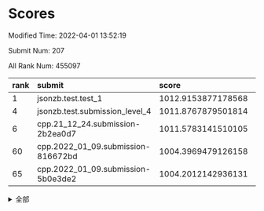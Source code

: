 # Scores

Modified Time: 2022-04-01 13:52:19

Submit Num: 207

All Rank Num: 455097

| rank |               submit               |       score        |       sigma        | pk_num |
| :--- | :--------------------------------- | :----------------- | :----------------- | :----- |
| 1    | jsonzb.test.test_1                 | 1012.9153877178568 | 0.8005446966775588 | 8790   |
| 4    | jsonzb.test.submission_level_4     | 1011.8767879501814 | 0.7910577526123937 | 8798   |
| 6    | cpp.21_12_24.submission-2b2ea0d7   | 1011.5783141510105 | 0.7798233456663994 | 8794   |
| 60   | cpp.2022_01_09.submission-816672bd | 1004.3969479126158 | 0.7287380460262867 | 8792   |
| 65   | cpp.2022_01_09.submission-5b0e3de2 | 1004.2012142936131 | 0.7150622235652023 | 8795   |


<details>
<summary>全部</summary>

| rank |                 submit                 |       score        |       sigma        | pk_num |
| :--- | :------------------------------------- | :----------------- | :----------------- | :----- |
| 1    | jsonzb.test.test_1                     | 1012.9153877178568 | 0.8005446966775588 | 8790   |
| 2    | gobigger.level_3.submission_level_3_26 | 1011.9526983578351 | 0.8095153528712219 | 8794   |
| 3    | gobigger.level_3.submission_level_3_36 | 1011.8885721596487 | 0.7956350767478702 | 8794   |
| 4    | jsonzb.test.submission_level_4         | 1011.8767879501814 | 0.7910577526123937 | 8798   |
| 5    | gobigger.level_3.submission_level_3_13 | 1011.5784038821779 | 0.7665099159297021 | 8792   |
| 6    | cpp.21_12_24.submission-2b2ea0d7       | 1011.5783141510105 | 0.7798233456663994 | 8794   |
| 7    | gobigger.level_3.submission_level_3_16 | 1011.4634011397967 | 0.789375979205747  | 8795   |
| 8    | gobigger.level_3.submission_level_3_0  | 1011.1498652359174 | 0.775480775216442  | 8795   |
| 9    | gobigger.level_3.submission_level_3_39 | 1011.1135750600918 | 0.7713112440406621 | 8797   |
| 10   | gobigger.level_3.submission_level_3_11 | 1010.9280532329097 | 0.7739916021351311 | 8794   |
| 11   | gobigger.level_3.submission_level_3_19 | 1010.9163778345875 | 0.7535713638885969 | 8794   |
| 12   | gobigger.level_3.submission_level_3_45 | 1010.8372986051412 | 0.757524260968698  | 8792   |
| 13   | gobigger.level_3.submission_level_3_47 | 1010.8332618803729 | 0.7732274192682799 | 8794   |
| 14   | gobigger.level_3.submission_level_3_35 | 1010.719928880723  | 0.7469559585274677 | 8793   |
| 15   | gobigger.level_3.submission_level_3_6  | 1010.6464717954756 | 0.7673599656469237 | 8791   |
| 16   | gobigger.level_3.submission_level_3_48 | 1010.6394335526401 | 0.7582734642960877 | 8794   |
| 17   | gobigger.level_3.submission_level_3_20 | 1010.6161485467934 | 0.7539498383940603 | 8795   |
| 18   | gobigger.level_3.submission_level_3_41 | 1010.6136846667771 | 0.7708288466081419 | 8798   |
| 19   | gobigger.level_3.submission_level_3_38 | 1010.5248155031646 | 0.7487326502391791 | 8795   |
| 20   | gobigger.level_3.submission_level_3_9  | 1010.4906161255318 | 0.7551869024357905 | 8796   |
| 21   | gobigger.level_3.submission_level_3_23 | 1010.2893828591092 | 0.766150356210142  | 8796   |
| 22   | gobigger.level_3.submission_level_3_12 | 1010.239733650144  | 0.7722195728810661 | 8792   |
| 23   | gobigger.level_3.submission_level_3_31 | 1010.1902119924507 | 0.7602513200240925 | 8797   |
| 24   | gobigger.level_3.submission_level_3_8  | 1010.1782260862897 | 0.7473010184917545 | 8796   |
| 25   | gobigger.level_3.submission_level_3_30 | 1010.1669951230709 | 0.7602938052487015 | 8793   |
| 26   | gobigger.level_3.submission_level_3_1  | 1010.103871441667  | 0.7908545734355631 | 8792   |
| 27   | gobigger.level_3.submission_level_3_43 | 1010.0861615965205 | 0.7736884403748999 | 8796   |
| 28   | gobigger.level_3.submission_level_3_22 | 1010.0737651286346 | 0.7564419728014491 | 8799   |
| 29   | gobigger.level_3.submission_level_3_7  | 1010.0614773633132 | 0.7544001199195812 | 8793   |
| 30   | gobigger.level_3.submission_level_3_2  | 1010.0179769171878 | 0.7570869214449054 | 8792   |
| 31   | gobigger.level_3.submission_level_3_37 | 1009.8961873143617 | 0.7686275410551405 | 8794   |
| 32   | gobigger.level_3.submission_level_3_32 | 1009.8264456088115 | 0.7487506030046606 | 8798   |
| 33   | gobigger.level_3.submission_level_3_46 | 1009.7978193376493 | 0.7493547621826013 | 8793   |
| 34   | gobigger.level_3.submission_level_3_3  | 1009.7666337749504 | 0.7549478119083955 | 8793   |
| 35   | gobigger.level_3.submission_level_3_49 | 1009.7592091224305 | 0.7359534230511887 | 8790   |
| 36   | gobigger.level_3.submission_level_3_21 | 1009.7568859240296 | 0.739721578585669  | 8792   |
| 37   | gobigger.level_3.submission_level_3_40 | 1009.7275854512557 | 0.7441500652100879 | 8798   |
| 38   | gobigger.level_3.submission_level_3_5  | 1009.6660877038191 | 0.7661515878126336 | 8795   |
| 39   | gobigger.level_3.submission_level_3_18 | 1009.6297806279534 | 0.7568803628611398 | 8793   |
| 40   | gobigger.level_3.submission_level_3_27 | 1009.6128862504395 | 0.7433184707753793 | 8789   |
| 41   | gobigger.level_3.submission_level_3_28 | 1009.5752577525528 | 0.7675436501339368 | 8799   |
| 42   | gobigger.level_3.submission_level_3_44 | 1009.5411892364295 | 0.7606706352671337 | 8795   |
| 43   | gobigger.level_3.submission_level_3_4  | 1009.5022022481334 | 0.742800233675071  | 8793   |
| 44   | gobigger.level_3.submission_level_3_14 | 1009.442436418824  | 0.744788992222672  | 8790   |
| 45   | gobigger.level_3.submission_level_3_25 | 1009.4039815226914 | 0.7511995264578637 | 8791   |
| 46   | gobigger.level_3.submission_level_3_29 | 1009.3847162761159 | 0.7531007987061467 | 8789   |
| 47   | gobigger.level_3.submission_level_3_10 | 1009.346587008714  | 0.7569290522119306 | 8795   |
| 48   | gobigger.level_3.submission_level_3_15 | 1009.2782503037945 | 0.7426970436769755 | 8790   |
| 49   | gobigger.level_3.submission_level_3_17 | 1009.1848767716556 | 0.7489502012304294 | 8789   |
| 50   | gobigger.level_3.submission_level_3_24 | 1008.9399712710298 | 0.7370019297699762 | 8791   |
| 51   | gobigger.level_3.submission_level_3_34 | 1008.4080123824018 | 0.7296193257011766 | 8797   |
| 52   | gobigger.level_3.submission_level_3_33 | 1008.331654728578  | 0.7484998576329697 | 8792   |
| 53   | gobigger.level_3.submission_level_3_42 | 1007.3596967718033 | 0.7560126966096735 | 8795   |
| 54   | gobigger.level_1.submission_level_1_38 | 1005.2775237336914 | 0.7318008135173057 | 8791   |
| 55   | gobigger.level_1.submission_level_1_34 | 1004.9123198834004 | 0.7167432215946817 | 8796   |
| 56   | gobigger.level_1.submission_level_1_32 | 1004.8588397735441 | 0.7245928419108507 | 8793   |
| 57   | gobigger.level_1.submission_level_1_0  | 1004.8318982975426 | 0.7162451247757256 | 8795   |
| 58   | gobigger.level_1.submission_level_1_1  | 1004.4890214484701 | 0.7220910306554605 | 8797   |
| 59   | gobigger.level_1.submission_level_1_35 | 1004.4499156623455 | 0.7127479324576477 | 8794   |
| 60   | cpp.2022_01_09.submission-816672bd     | 1004.3969479126158 | 0.7287380460262867 | 8792   |
| 61   | gobigger.level_1.submission_level_1_36 | 1004.383966552452  | 0.71274043692362   | 8793   |
| 62   | gobigger.level_1.submission_level_1_26 | 1004.3180197620927 | 0.7134505663434748 | 8795   |
| 63   | gobigger.level_1.submission_level_1_42 | 1004.2659607782492 | 0.7188507203268563 | 8798   |
| 64   | gobigger.level_1.submission_level_1_7  | 1004.215063268817  | 0.7095892342685755 | 8795   |
| 65   | cpp.2022_01_09.submission-5b0e3de2     | 1004.2012142936131 | 0.7150622235652023 | 8795   |
| 66   | gobigger.level_1.submission_level_1_30 | 1004.1656130040731 | 0.7117843192552596 | 8793   |
| 67   | gobigger.level_1.submission_level_1_28 | 1004.1479946844402 | 0.7208859283639965 | 8791   |
| 68   | gobigger.level_1.submission_level_1_47 | 1004.0620660394139 | 0.7387575401951672 | 8798   |
| 69   | gobigger.level_1.submission_level_1_29 | 1004.0611093496834 | 0.7125195826472878 | 8800   |
| 70   | gobigger.level_1.submission_level_1_8  | 1004.036292517527  | 0.7230024860567085 | 8797   |
| 71   | gobigger.level_1.submission_level_1_41 | 1003.9985948581159 | 0.7125967656520682 | 8791   |
| 72   | gobigger.level_1.submission_level_1_2  | 1003.9153102766979 | 0.7202585556801429 | 8798   |
| 73   | gobigger.level_1.submission_level_1_20 | 1003.7569477353585 | 0.710426608464655  | 8795   |
| 74   | gobigger.level_1.submission_level_1_46 | 1003.7131643672345 | 0.7085596957057461 | 8794   |
| 75   | gobigger.level_1.submission_level_1_49 | 1003.6604302734837 | 0.7243964099322434 | 8793   |
| 76   | gobigger.level_1.submission_level_1_13 | 1003.6573431427154 | 0.7064469224236298 | 8793   |
| 77   | gobigger.level_1.submission_level_1_9  | 1003.6184167370607 | 0.7102629838076672 | 8792   |
| 78   | gobigger.level_1.submission_level_1_24 | 1003.5970325307812 | 0.7268416073797866 | 8802   |
| 79   | gobigger.level_1.submission_level_1_15 | 1003.5547210200314 | 0.7017430456807882 | 8794   |
| 80   | gobigger.level_1.submission_level_1_43 | 1003.5384266470412 | 0.7205756499799366 | 8798   |
| 81   | gobigger.level_1.submission_level_1_21 | 1003.5194401345458 | 0.7256274212785913 | 8799   |
| 82   | gobigger.level_1.submission_level_1_27 | 1003.3391139283167 | 0.7128125087180217 | 8792   |
| 83   | gobigger.level_1.submission_level_1_37 | 1003.3334105205407 | 0.7296429640727805 | 8791   |
| 84   | gobigger.level_1.submission_level_1_22 | 1003.3250096175658 | 0.728046242924966  | 8793   |
| 85   | gobigger.level_1.submission_level_1_17 | 1003.2565149525032 | 0.7240059778080256 | 8794   |
| 86   | gobigger.level_1.submission_level_1_48 | 1003.2457857419973 | 0.7038402571530686 | 8796   |
| 87   | gobigger.level_1.submission_level_1_44 | 1003.1917460115721 | 0.717912474604534  | 8794   |
| 88   | gobigger.level_1.submission_level_1_40 | 1003.144955143985  | 0.7165846427447441 | 8798   |
| 89   | gobigger.level_1.submission_level_1_25 | 1003.1365322887301 | 0.7279738746943888 | 8794   |
| 90   | gobigger.level_1.submission_level_1_31 | 1003.1001429100821 | 0.7183138636575046 | 8793   |
| 91   | gobigger.level_1.submission_level_1_16 | 1003.0383671328098 | 0.7136822386463397 | 8791   |
| 92   | gobigger.level_1.submission_level_1_33 | 1003.0237404314781 | 0.720808212041904  | 8798   |
| 93   | gobigger.level_1.submission_level_1_18 | 1002.9604910688289 | 0.7210304444868164 | 8793   |
| 94   | gobigger.level_1.submission_level_1_5  | 1002.9546362371831 | 0.7217216503807959 | 8794   |
| 95   | gobigger.level_1.submission_level_1_3  | 1002.703664850305  | 0.7130762400224456 | 8794   |
| 96   | gobigger.level_1.submission_level_1_23 | 1002.6174617194441 | 0.7066400072216618 | 8796   |
| 97   | gobigger.level_1.submission_level_1_14 | 1002.5335832543184 | 0.7093605478787224 | 8787   |
| 98   | gobigger.level_1.submission_level_1_10 | 1002.4914880901182 | 0.7078311747407058 | 8797   |
| 99   | gobigger.level_1.submission_level_1_45 | 1002.4318816213614 | 0.7097875426497146 | 8801   |
| 100  | gobigger.level_1.submission_level_1_4  | 1002.2753289728545 | 0.7152345366323255 | 8792   |
| 101  | gobigger.level_1.submission_level_1_39 | 1002.0916872868073 | 0.7179712912105872 | 8787   |
| 102  | gobigger.level_1.submission_level_1_12 | 1002.0308108986746 | 0.7158735105341313 | 8799   |
| 103  | gobigger.level_1.submission_level_1_6  | 1002.0272940031405 | 0.7185745879675306 | 8791   |
| 104  | gobigger.level_1.submission_level_1_11 | 1001.8830524756579 | 0.7102342417280934 | 8793   |
| 105  | gobigger.level_1.submission_level_1_19 | 1001.6934581800066 | 0.7173477503933502 | 8794   |
| 106  | gobigger.random.submission_random_35   | 997.1591649424239  | 0.6988294857270297 | 8795   |
| 107  | gobigger.random.submission_random_22   | 997.0598067137452  | 0.7026865867850446 | 8794   |
| 108  | gobigger.random.submission_random_47   | 996.973870584227   | 0.7043254965411473 | 8801   |
| 109  | gobigger.random.submission_random_7    | 996.9248633473986  | 0.7089140486562374 | 8792   |
| 110  | gobigger.random.submission_random_19   | 996.9020835458203  | 0.710406822906073  | 8795   |
| 111  | gobigger.random.submission_random_25   | 996.6867745590483  | 0.725778781934167  | 8797   |
| 112  | gobigger.random.submission_random_32   | 996.6646034850843  | 0.7167340648570115 | 8788   |
| 113  | gobigger.random.submission_random_31   | 996.6642352151231  | 0.711052148710348  | 8801   |
| 114  | gobigger.random.submission_random_13   | 996.5164493630061  | 0.7136362324282818 | 8789   |
| 115  | gobigger.random.submission_random_1    | 996.4673681690304  | 0.7062181056476029 | 8797   |
| 116  | gobigger.random.submission_random_36   | 996.4358581139633  | 0.7049253678920518 | 8791   |
| 117  | gobigger.random.submission_random_6    | 996.4176107931996  | 0.7091737379498808 | 8794   |
| 118  | gobigger.random.submission_random_27   | 996.3352238103178  | 0.7071890338811814 | 8788   |
| 119  | gobigger.random.submission_random_0    | 996.3079334507997  | 0.7167461401546203 | 8798   |
| 120  | gobigger.random.submission_random_38   | 996.2233984135516  | 0.7100189943002818 | 8795   |
| 121  | gobigger.random.submission_random_29   | 996.1631478253171  | 0.7180503160118461 | 8796   |
| 122  | gobigger.random.submission_random_26   | 996.154118971569   | 0.6907318302023344 | 8792   |
| 123  | gobigger.random.submission_random_40   | 996.1477394805333  | 0.7272941824829288 | 8794   |
| 124  | gobigger.random.submission_random_46   | 996.1292230844654  | 0.7086677835226741 | 8793   |
| 125  | gobigger.random.submission_random_4    | 996.1013389561507  | 0.6950825061004823 | 8794   |
| 126  | gobigger.random.submission_random_5    | 996.0849747173231  | 0.7191651667574221 | 8796   |
| 127  | gobigger.random.submission_random_39   | 996.0710806008908  | 0.7165247368671078 | 8796   |
| 128  | gobigger.random.submission_random_18   | 996.0682393108958  | 0.70004058188819   | 8788   |
| 129  | gobigger.random.submission_random_49   | 996.0538913558632  | 0.693568245207863  | 8796   |
| 130  | gobigger.random.submission_random_21   | 995.9453907763278  | 0.7096272770664114 | 8795   |
| 131  | gobigger.random.submission_random_11   | 995.8985236597124  | 0.7087637453980425 | 8800   |
| 132  | gobigger.random.submission_random_43   | 995.892256213529   | 0.7101282235521744 | 8792   |
| 133  | gobigger.random.submission_random_16   | 995.8757482297758  | 0.7185412826397488 | 8796   |
| 134  | gobigger.random.submission_random_10   | 995.8334224841501  | 0.733261745673515  | 8794   |
| 135  | gobigger.random.submission_random_48   | 995.8234557481053  | 0.7175277022488135 | 8796   |
| 136  | gobigger.random.submission_random_34   | 995.7976567702381  | 0.7133843308525936 | 8796   |
| 137  | gobigger.random.submission_random_17   | 995.7860129388279  | 0.7160960948455964 | 8789   |
| 138  | gobigger.random.submission_random_45   | 995.756710119882   | 0.724119911701269  | 8796   |
| 139  | gobigger.random.submission_random_37   | 995.692455300441   | 0.6947107798557256 | 8791   |
| 140  | gobigger.random.submission_random_9    | 995.6793651710584  | 0.7166908458039145 | 8791   |
| 141  | gobigger.random.submission_random_42   | 995.6358466070527  | 0.7162668747053171 | 8791   |
| 142  | gobigger.random.submission_random_15   | 995.6272225684868  | 0.7015259898909879 | 8789   |
| 143  | gobigger.random.submission_random_44   | 995.61456782295    | 0.6912409090133862 | 8791   |
| 144  | gobigger.random.submission_random_8    | 995.5510786858482  | 0.7202870865096331 | 8794   |
| 145  | gobigger.random.submission_random_23   | 995.5444392407917  | 0.7118775809617861 | 8798   |
| 146  | gobigger.random.submission_random_2    | 995.499173466265   | 0.7106942357535504 | 8793   |
| 147  | gobigger.random.submission_random_30   | 995.4687743341336  | 0.715024212675718  | 8794   |
| 148  | gobigger.random.submission_random_20   | 995.4603700697174  | 0.7187183302111863 | 8792   |
| 149  | gobigger.random.submission_random_28   | 995.3870439838728  | 0.7137802580907311 | 8797   |
| 150  | gobigger.random.submission_random_3    | 995.366122085319   | 0.727746829172241  | 8788   |
| 151  | gobigger.random.submission_random_12   | 995.2232632957764  | 0.7062882336255121 | 8793   |
| 152  | gobigger.random.submission_random_41   | 995.1077894670801  | 0.7110742865995532 | 8796   |
| 153  | gobigger.random.submission_random_33   | 995.0103072630801  | 0.7079346770741023 | 8795   |
| 154  | gobigger.random.submission_random_14   | 994.6985871529022  | 0.7150115145601571 | 8794   |
| 155  | gobigger.random.submission_random_24   | 994.641524799194   | 0.7172735315971307 | 8790   |
| 156  | gobigger.level_2.submission_level_2_48 | 994.1382920492218  | 0.7315472104370807 | 8793   |
| 157  | gobigger.level_2.submission_level_2_39 | 993.9349380315202  | 0.7265664022079185 | 8788   |
| 158  | gobigger.level_2.submission_level_2_6  | 993.6560211606759  | 0.7337219050764348 | 8792   |
| 159  | gobigger.level_2.submission_level_2_44 | 993.3153059885764  | 0.7341494059362623 | 8798   |
| 160  | gobigger.level_2.submission_level_2_31 | 993.1887112678852  | 0.7215452765632691 | 8795   |
| 161  | gobigger.level_2.submission_level_2_3  | 993.0080456419795  | 0.7375638415007316 | 8798   |
| 162  | gobigger.level_2.submission_level_2_35 | 992.8792396678813  | 0.7422477720530145 | 8792   |
| 163  | gobigger.level_2.submission_level_2_7  | 992.8303190449889  | 0.730261494205381  | 8797   |
| 164  | gobigger.level_2.submission_level_2_40 | 992.8055999753506  | 0.718895896251456  | 8796   |
| 165  | gobigger.level_2.submission_level_2_2  | 992.7572527437579  | 0.7158143798808101 | 8798   |
| 166  | gobigger.level_2.submission_level_2_24 | 992.7429711238301  | 0.7519356219692569 | 8796   |
| 167  | gobigger.level_2.submission_level_2_47 | 992.7359724934852  | 0.7388068060376035 | 8795   |
| 168  | gobigger.level_2.submission_level_2_14 | 992.6993770343282  | 0.7455972094417554 | 8797   |
| 169  | gobigger.level_2.submission_level_2_20 | 992.678446752439   | 0.7239890277199994 | 8786   |
| 170  | gobigger.level_2.submission_level_2_36 | 992.5776069922874  | 0.7253998689757354 | 8792   |
| 171  | gobigger.level_2.submission_level_2_41 | 992.421338563073   | 0.740768298060935  | 8795   |
| 172  | gobigger.level_2.submission_level_2_27 | 992.3139660916917  | 0.7356802848981094 | 8798   |
| 173  | gobigger.level_2.submission_level_2_46 | 992.2892425186923  | 0.7517897666603341 | 8795   |
| 174  | gobigger.level_2.submission_level_2_43 | 992.2716025375397  | 0.7439143814591401 | 8795   |
| 175  | gobigger.level_2.submission_level_2_16 | 992.1737425674833  | 0.7435612899960382 | 8797   |
| 176  | gobigger.level_2.submission_level_2_10 | 992.1635777110621  | 0.7426999373074825 | 8795   |
| 177  | gobigger.level_2.submission_level_2_42 | 992.1598223069972  | 0.7333044267743698 | 8797   |
| 178  | gobigger.level_2.submission_level_2_22 | 992.15821471196    | 0.7447441357886314 | 8794   |
| 179  | gobigger.level_2.submission_level_2_33 | 992.123090340329   | 0.758553826507822  | 8796   |
| 180  | gobigger.level_2.submission_level_2_34 | 992.0901603454378  | 0.7471614615748148 | 8792   |
| 181  | gobigger.level_2.submission_level_2_30 | 992.0697274450148  | 0.7379715592764979 | 8797   |
| 182  | gobigger.level_2.submission_level_2_38 | 991.8800450622243  | 0.7242808223447952 | 8794   |
| 183  | gobigger.level_2.submission_level_2_23 | 991.8603947412182  | 0.7413382298265307 | 8796   |
| 184  | gobigger.level_2.submission_level_2_18 | 991.8544729289835  | 0.7362216546396915 | 8803   |
| 185  | gobigger.level_2.submission_level_2_21 | 991.751013481899   | 0.7368188256296363 | 8793   |
| 186  | gobigger.level_2.submission_level_2_32 | 991.6948435821571  | 0.7612561648035241 | 8792   |
| 187  | gobigger.level_2.submission_level_2_26 | 991.6787169169634  | 0.7567608577754915 | 8797   |
| 188  | gobigger.level_2.submission_level_2_45 | 991.6448192243153  | 0.7506007740691498 | 8794   |
| 189  | gobigger.level_2.submission_level_2_5  | 991.6345876712725  | 0.7315265512763378 | 8792   |
| 190  | gobigger.level_2.submission_level_2_37 | 991.5885077421312  | 0.7602377205640485 | 8794   |
| 191  | gobigger.level_2.submission_level_2_25 | 991.5804108835084  | 0.7549566029489287 | 8788   |
| 192  | gobigger.level_2.submission_level_2_13 | 991.5632666973792  | 0.7310820122784116 | 8794   |
| 193  | gobigger.level_2.submission_level_2_19 | 991.5254924149904  | 0.7545209538435912 | 8794   |
| 194  | gobigger.level_2.submission_level_2_29 | 991.4858019866792  | 0.7543004941309106 | 8791   |
| 195  | gobigger.level_2.submission_level_2_17 | 991.4078139066453  | 0.740317578328725  | 8796   |
| 196  | gobigger.level_2.submission_level_2_11 | 991.3584447055691  | 0.743827482785928  | 8796   |
| 197  | gobigger.level_2.submission_level_2_8  | 991.3208294084674  | 0.7445436326888739 | 8793   |
| 198  | gobigger.level_2.submission_level_2_4  | 991.0009826312427  | 0.7598296603912699 | 8796   |
| 199  | gobigger.level_2.submission_level_2_9  | 990.9821464924647  | 0.7424236957146853 | 8800   |
| 200  | gobigger.level_2.submission_level_2_1  | 990.7623331226475  | 0.7622121843136094 | 8792   |
| 201  | gobigger.level_2.submission_level_2_15 | 990.6883775975459  | 0.7599465155808045 | 8792   |
| 202  | gobigger.level_2.submission_level_2_12 | 990.5580608054566  | 0.764735094786109  | 8792   |
| 203  | gobigger.level_2.submission_level_2_28 | 990.3058989304792  | 0.7580935956218703 | 8791   |
| 204  | gobigger.level_2.submission_level_2_0  | 990.0382135391208  | 0.7716555238608526 | 8793   |
| 205  | gobigger.level_2.submission_level_2_49 | 989.6372492260873  | 0.7732857984296374 | 8791   |
| 206  | gobigger.none.submission_none_0        | 976.3942129769993  | 1.3994103143078875 | 8797   |
| 207  | gobigger.none.submission_none_1        | 974.771362406336   | 1.6614837303306818 | 8799   |

</details>